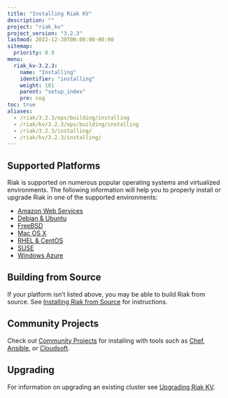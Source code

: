 ```yaml
---
title: "Installing Riak KV"
description: ""
project: "riak_kv"
project_version: "3.2.3"
lastmod: 2022-12-30T00:00:00-00:00
sitemap:
  priority: 0.9
menu:
  riak_kv-3.2.3:
    name: "Installing"
    identifier: "installing"
    weight: 101
    parent: "setup_index"
    pre: cog
toc: true
aliases:
  - /riak/3.2.3/ops/building/installing
  - /riak/kv/3.2.3/ops/building/installing
  - /riak/3.2.3/installing/
  - /riak/kv/3.2.3/installing/
---
```


[install aws]: {{<baseurl>}}riak/kv/3.2.3/setup/installing/amazon-web-services
[install debian & ubuntu]: {{<baseurl>}}riak/kv/3.2.3/setup/installing/debian-ubuntu
[install freebsd]: {{<baseurl>}}riak/kv/3.2.3/setup/installing/freebsd
[install mac osx]: {{<baseurl>}}riak/kv/3.2.3/setup/installing/mac-osx
[install rhel & centos]: {{<baseurl>}}riak/kv/3.2.3/setup/installing/rhel-centos
[install suse]: {{<baseurl>}}riak/kv/3.2.3/setup/installing/suse
[install windows azure]: {{<baseurl>}}riak/kv/3.2.3/setup/installing/windows-azure
[install source index]: {{<baseurl>}}riak/kv/3.2.3/setup/installing/source
[community projects]: {{<baseurl>}}community/projects
[upgrade index]: {{<baseurl>}}riak/kv/3.2.3/setup/upgrading

## Supported Platforms

Riak is supported on numerous popular operating systems and virtualized
environments. The following information will help you to
properly install or upgrade Riak in one of the supported environments:

  * [Amazon Web Services][install aws]
  * [Debian & Ubuntu][install debian & ubuntu]
  * [FreeBSD][install freebsd]
  * [Mac OS X][install mac osx]
  * [RHEL & CentOS][install rhel & centos]
  * [SUSE][install suse]
  * [Windows Azure][install windows azure]

## Building from Source

If your platform isn’t listed above, you may be able to build Riak from source. See [Installing Riak from Source][install source index] for instructions.

## Community Projects

Check out [Community Projects][community projects] for installing with tools such as [Chef](https://www.chef.io/chef/), [Ansible](http://www.ansible.com/), or [Cloudsoft](http://www.cloudsoftcorp.com/).

## Upgrading

For information on upgrading an existing cluster see [Upgrading Riak KV][upgrade index].

